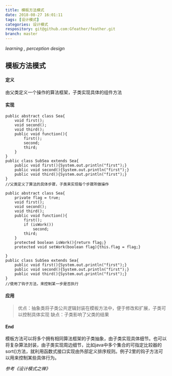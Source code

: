 ```yaml
---
title: 模板方法模式
date: 2018-08-27 16:01:11
tags: [设计模式]
categories: 设计模式
respository: git@github.com:Gfeather/feather.git
branch: master
---
```

*learning ,  perception design* 

## 模板方法模式

#### 定义
由父类定义一个操作的算法框架，子类实现具体的组件方法

#### 实现

```
public abstract class Sea{
	void first();
	void second();
	void third();
	public void function(){
		first();
		second;
		third;
	}
}
public class SubSea extends Sea{
	public void first(){System.out.println("first");}
	public void second(){System.out.println("first");}
	public void third(){System.out.println("first");}
}
//父类定义了算法的具体步骤，子类来实现每个步骤所做操作
```

```
public abstract class Sea{
	private flag = true;
	void first();
	void second();
	void third();
	public void function(){
		first();
		if (isWork())
			second;
		third;
	}
	protected boolean isWork(){return flag;}
	protected void setWork(boolean flag){this.flag = flag;}

}
public class SubSea extends Sea{
	public void first(){System.out.println("first");}
	public void second(){System.out.println("first");}
	public void third(){System.out.println("first");}
}
//使用了钩子方法，来控制某一步是否执行
```

#### 应用
> 优点：抽象类将子类公共逻辑封装在模板方法中，便于修改和扩展，子类可以控制具体实现
> 缺点：子类影响了父类的结果

#### End
模板方法可以将多个拥有相同算法框架的子类抽象，由子类实现具体细节。也可以将复杂算法封装，由子类实现周边细节，比如java中多个集合的可指定比较器的sort()方法，就利用函数式接口实现由外部定义排序规则。例子2里的钩子方法可以用来控制某些具体行为。

*参考《设计模式之禅》*